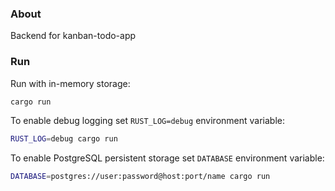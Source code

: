 ### About
Backend for kanban-todo-app

### Run
Run with in-memory storage:
```bash
cargo run
```

To enable debug logging set `RUST_LOG=debug` environment variable:
```bash
RUST_LOG=debug cargo run
```

To enable PostgreSQL persistent storage set `DATABASE` environment variable:
```bash
DATABASE=postgres://user:password@host:port/name cargo run
```